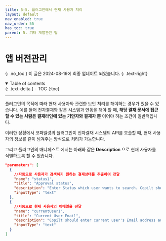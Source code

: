 ```yaml
---
title: 5-5. 플러그인에서 현재 사용자 처리
layout: default
nav_enabled: true
nav_order: 55
has_toc: true
parent: 5. 기타 개발관련 팁
---
```


# 앱 버전관리
{: .no_toc }
이 글은 2024-08-19에 최종 업데이트 되었습니다.
{: .text-right}

<details open markdown="block">
  <summary>
    Table of contents
  </summary>
  {: .text-delta }
- TOC
{:toc}
</details>

---

플러그인의 목적에 따라 현재 사용자와 관련한 보안 처리를 해야하는 경우가 있을 수 있습니다. 예를 들어 전자결재와 같은 시스템과 연동을 해야 할 때, **해당 결재 문서에 접근할 수 있는 사람은 결재라인에 있는 기안자와 결재자 뿐** 이어야 하는 조건이 일반적입니다.

이러한 상황에서 코파일럿의 플러그인이 전자결재 시스템의 API를 호출할 때, 현재 사용자의 정보를 같이 넘겨주는 방식으로 처리가 가능합니다.

그리고 플러그인의 매니페스트 에서는 아래와 같은 **Description** 으로 현재 사용자를 식별하도록 할 수 있습니다.

```json
"parameters": [
  {
    //자동으로 사용자가 검색하기 원하는 결재상태를 추출하여 전달
    "name": "status1",
    "title": "Approval status",
    "description": "Enter Status which user wants to search. Copilt should choose one status among 'pending’, 'approved’, 'rejected' and 'submitted'.",
    "inputType": "text"
  },
  {
    //자동으로 현재 사용자의 이메일을 전달
    "name": "currentUser1",
    "title": "Current User Email",
    "description": "Copilt should enter current user's Email address automatically",
    "inputType": "text"
  }
]
```


